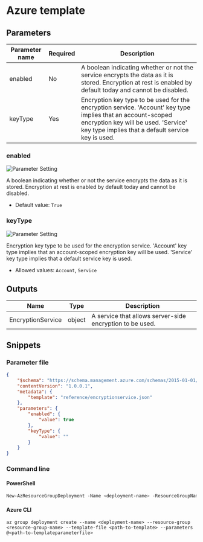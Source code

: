 # Azure template

## Parameters

Parameter name | Required | Description
-------------- | -------- | -----------
enabled        | No       | A boolean indicating whether or not the service encrypts the data as it is stored. Encryption at rest is enabled by default today and cannot be disabled.
keyType        | Yes      | Encryption key type to be used for the encryption service. 'Account' key type implies that an account-scoped encryption key will be used. 'Service' key type implies that a default service key is used.

### enabled

![Parameter Setting](https://img.shields.io/badge/parameter-optional-green?style=flat-square)

A boolean indicating whether or not the service encrypts the data as it is stored. Encryption at rest is enabled by default today and cannot be disabled.

- Default value: `True`

### keyType

![Parameter Setting](https://img.shields.io/badge/parameter-required-orange?style=flat-square)

Encryption key type to be used for the encryption service. 'Account' key type implies that an account-scoped encryption key will be used. 'Service' key type implies that a default service key is used.

- Allowed values: `Account`, `Service`

## Outputs

Name | Type | Description
---- | ---- | -----------
EncryptionService | object | A service that allows server-side encryption to be used.

## Snippets

### Parameter file

```json
{
    "$schema": "https://schema.management.azure.com/schemas/2015-01-01/deploymentParameters.json#",
    "contentVersion": "1.0.0.1",
    "metadata": {
        "template": "reference/encryptionservice.json"
    },
    "parameters": {
        "enabled": {
            "value": true
        },
        "keyType": {
            "value": ""
        }
    }
}
```

### Command line

#### PowerShell

```powershell
New-AzResourceGroupDeployment -Name <deployment-name> -ResourceGroupName <resource-group-name> -TemplateFile <path-to-template> -TemplateParameterFile <path-to-templateparameter>
```

#### Azure CLI

```text
az group deployment create --name <deployment-name> --resource-group <resource-group-name> --template-file <path-to-template> --parameters @<path-to-templateparameterfile>
```
